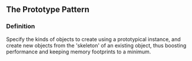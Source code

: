 ## The Prototype Pattern
### Definition
Specify the kinds of objects to create using a prototypical instance, 
and create new objects from the 'skeleton' of an existing object, 
thus boosting performance and keeping memory footprints to a minimum.
